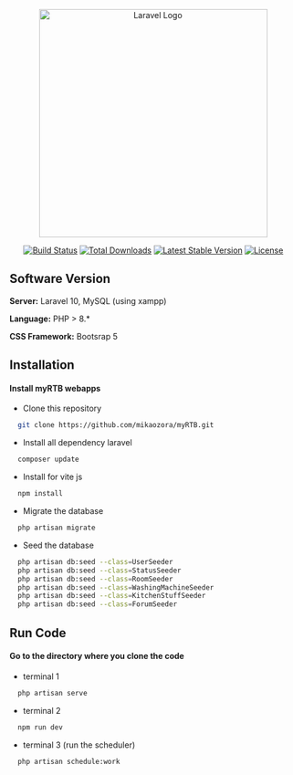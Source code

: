 <p align="center"><a href="https://laravel.com" target="_blank"><img src="https://raw.githubusercontent.com/laravel/art/master/logo-lockup/5%20SVG/2%20CMYK/1%20Full%20Color/laravel-logolockup-cmyk-red.svg" width="400" alt="Laravel Logo"></a></p>

<p align="center">
<a href="https://github.com/laravel/framework/actions"><img src="https://github.com/laravel/framework/workflows/tests/badge.svg" alt="Build Status"></a>
<a href="https://packagist.org/packages/laravel/framework"><img src="https://img.shields.io/packagist/dt/laravel/framework" alt="Total Downloads"></a>
<a href="https://packagist.org/packages/laravel/framework"><img src="https://img.shields.io/packagist/v/laravel/framework" alt="Latest Stable Version"></a>
<a href="https://packagist.org/packages/laravel/framework"><img src="https://img.shields.io/packagist/l/laravel/framework" alt="License"></a>
</p>

## Software Version
**Server:** Laravel 10, MySQL (using xampp)

**Language:** PHP > 8.*

**CSS Framework:** Bootsrap 5



## Installation

#### Install myRTB webapps

* Clone this repository

```bash
  git clone https://github.com/mikaozora/myRTB.git
```

* Install all dependency laravel

```bash
  composer update
```

* Install for vite js

```bash
  npm install
```

* Migrate the database

```bash
  php artisan migrate
```

* Seed the database

```bash
  php artisan db:seed --class=UserSeeder
  php artisan db:seed --class=StatusSeeder
  php artisan db:seed --class=RoomSeeder
  php artisan db:seed --class=WashingMachineSeeder
  php artisan db:seed --class=KitchenStuffSeeder
  php artisan db:seed --class=ForumSeeder
```

## Run Code

#### Go to the directory where you clone the code
* terminal 1  

```bash
  php artisan serve
```
* terminal 2

```bash
  npm run dev
```
* terminal 3 (run the scheduler)

```bash
  php artisan schedule:work
```

